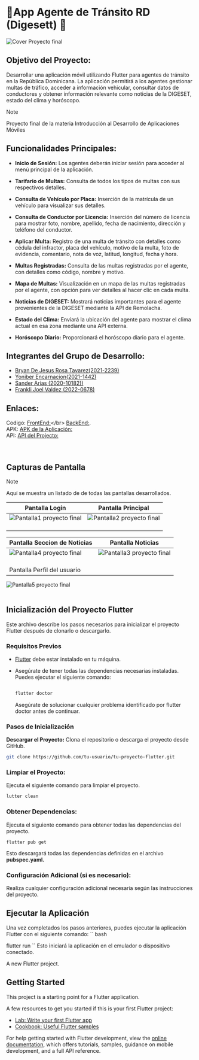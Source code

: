 # 🚓App Agente de Tránsito RD (Digesett) 🚨

![Cover Proyecto final](https://github.com/Bryan-r15/transitord/assets/71520172/de7f19ac-25ec-4495-b558-cd4dec085955)

## Objetivo del Proyecto:
Desarrollar una aplicación móvil utilizando Flutter para agentes de tránsito en la República Dominicana. La aplicación permitirá a los agentes gestionar multas de tráfico, acceder a información vehicular, consultar datos de conductores y obtener información relevante como noticias de la DIGESET, estado del clima y horóscopo.
> [!NOTE]
> Proyecto final de la materia Introducción al Desarrollo de Aplicaciones Móviles 
## Funcionalidades Principales:

- **Inicio de Sesión:** Los agentes deberán iniciar sesión para acceder al menú principal de la aplicación.

- **Tarifario de Multas:** Consulta de todos los tipos de multas con sus respectivos detalles.

- **Consulta de Vehículo por Placa:** Inserción de la matrícula de un vehículo para visualizar sus detalles.

- **Consulta de Conductor por Licencia:** Inserción del número de licencia para mostrar foto, nombre, apellido, fecha de nacimiento, dirección y teléfono del conductor.

- **Aplicar Multa:** Registro de una multa de tránsito con detalles como cédula del infractor, placa del vehículo, motivo de la multa, foto de evidencia, comentario, nota de voz, latitud, longitud, fecha y hora.

- **Multas Registradas:** Consulta de las multas registradas por el agente, con detalles como código, nombre y motivo.

- **Mapa de Multas:** Visualización en un mapa de las multas registradas por el agente, con opción para ver detalles al hacer clic en cada multa.

- **Noticias de DIGESET:** Mostrará noticias importantes para el agente provenientes de la DIGESET mediante la API de Remolacha.

- **Estado del Clima:** Enviará la ubicación del agente para mostrar el clima actual en esa zona mediante una API externa.

- **Horóscopo Diario:** Proporcionará el horóscopo diario para el agente.

## Integrantes del Grupo de Desarrollo:


- [Bryan De Jesus Rosa Tavarez(2021-2239)](https://github.com/bryandejesusrt)
- [Yoniber Encarnacion(2021-1442)](https://github.com/yoniberplay)
- [Sander Arias (2020-10182))](https://github.com/HabunoGD1809)
- [Frankli Joel Valdez (2022-0678)](https://github.com/SanderArias)

## Enlaces:

Codigo: [FrontEnd:]([https://transitord20231207185629.azurewebsites.net/swagger/index.html](https://github.com/Bryan-r15/transitord))</br>
[ BackEnd:](https://github.com/Bryan-r15/TransitordAPI).</br>
APK: [APK de la Aplicación:](https://drive.google.com/file/d/1T8BDoUdTnb0-i7-S2IGagtLara672mr6/view)</br>
API: [API del Projecto:](https://transitord20231207185629.azurewebsites.net/swagger/index.html)</br>
</br></br>

## Capturas de Pantalla  

>[!NOTE]
>Aquí se muestra un listado de de todas las pantallas desarrollados.

| Pantalla Login |  Pantalla Principal |
|-----------|-----------|
| ![Pantalla1 proyecto final](https://github.com/Bryan-r15/transitord/assets/71520172/35d26b81-ebd1-4bb5-aec7-45f848af5158)</br></br> | ![Pantalla2 proyecto final](https://github.com/Bryan-r15/transitord/assets/71520172/d04843e1-1a07-4b85-9a97-78031f129073)</br></br>

| Pantalla Seccion de Noticias |  Pantalla Noticias |
|-----------|-----------|
|  ![Pantalla4 proyecto final](https://github.com/Bryan-r15/transitord/assets/71520172/902d85af-4530-4056-8dde-e882a3e6e527)</br></br> | ![Pantalla3 proyecto final](https://github.com/Bryan-r15/transitord/assets/71520172/2b479965-5614-4ec7-8c4c-b0df5de3365a)</br></br>
| Pantalla Perfil del usuario 
![Pantalla5 proyecto final](https://github.com/Bryan-r15/transitord/assets/71520172/3d1abe8e-e778-49b3-8e2f-ebc21fa8c7ed)</br></br>




## Inicialización del Proyecto Flutter

Este archivo describe los pasos necesarios para inicializar el proyecto Flutter después de clonarlo o descargarlo.

### Requisitos Previos

- [Flutter](https://flutter.dev/docs/get-started/install) debe estar instalado en tu máquina.
- Asegúrate de tener todas las dependencias necesarias instaladas. Puedes ejecutar el siguiente comando:

  ```bash
  
  flutter doctor
  ```
  Asegúrate de solucionar cualquier problema identificado por flutter doctor antes de continuar.

### Pasos de Inicialización
**Descargar el Proyecto:**
Clona el repositorio o descarga el proyecto desde GitHub.

```bash
git clone https://github.com/tu-usuario/tu-proyecto-flutter.git
```

### Limpiar el Proyecto:
Ejecuta el siguiente comando para limpiar el proyecto.
```bash
lutter clean
```

### Obtener Dependencias:
Ejecuta el siguiente comando para obtener todas las dependencias del proyecto.
```
flutter pub get
```
Esto descargará todas las dependencias definidas en el archivo **pubspec.yaml.**

### Configuración Adicional (si es necesario):
Realiza cualquier configuración adicional necesaria según las instrucciones del proyecto.

## Ejecutar la Aplicación
Una vez completados los pasos anteriores, puedes ejecutar la aplicación Flutter con el siguiente comando:
``
bash

flutter run
``
Esto iniciará la aplicación en el emulador o dispositivo conectado.


A new Flutter project.

## Getting Started

This project is a starting point for a Flutter application.

A few resources to get you started if this is your first Flutter project:

- [Lab: Write your first Flutter app](https://docs.flutter.dev/get-started/codelab)
- [Cookbook: Useful Flutter samples](https://docs.flutter.dev/cookbook)

For help getting started with Flutter development, view the
[online documentation](https://docs.flutter.dev/), which offers tutorials,
samples, guidance on mobile development, and a full API reference.
